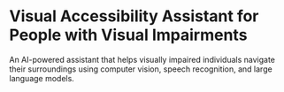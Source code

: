 # Visual Accessibility Assistant for People with Visual Impairments

An AI-powered assistant that helps visually impaired individuals navigate their surroundings using computer vision, speech recognition, and large language models.


